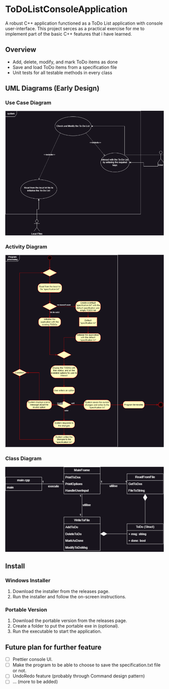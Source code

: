 # ToDoListConsoleApplication
A robust C++ application functioned as a ToDo List application with console user-interface. This project serces as a practical exercise for me to implement part of the basic C++ features that i have learned.

## Overview
- Add, delete, modify, and mark ToDo items as done
- Save and load ToDo items from a specification file
- Unit tests for all testable methods in every class

## UML Diagrams (Early Design)

### Use Case Diagram
![use_case_diagram](/uml_diagrams/images/use_case_diagram.png)

### Activity Diagram
![activity_diagram](/uml_diagrams/images/activity_diagram.png)

### Class Diagram
![class_diagram](/uml_diagrams/images/class_diagram.png)


## Install
### Windows Installer
1. Download the installer from the releases page.
2. Run the installer and follow the on-screen instructions.

### Portable Version
1. Download the portable version from the releases page.
2. Create a folder to put the portable exe in (optional).
3. Run the executable to start the application.

## Future plan for further feature
- [ ] Prettier console UI.
- [ ] Make the program to be able to choose to save the specification.txt file or not.
- [ ] UndoRedo feature (probably through Command design pattern)
- [ ] ... (more to be added)
